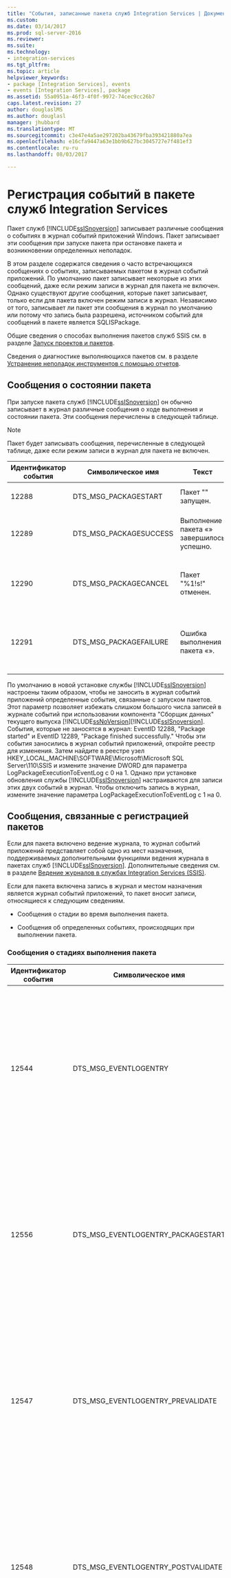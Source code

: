 ```yaml
---
title: "События, записанные пакета служб Integration Services | Документы Microsoft"
ms.custom: 
ms.date: 03/14/2017
ms.prod: sql-server-2016
ms.reviewer: 
ms.suite: 
ms.technology:
- integration-services
ms.tgt_pltfrm: 
ms.topic: article
helpviewer_keywords:
- package [Integration Services], events
- events [Integration Services], package
ms.assetid: 55a0951a-46f3-4f0f-9972-74cec9cc26b7
caps.latest.revision: 27
author: douglaslMS
ms.author: douglasl
manager: jhubbard
ms.translationtype: MT
ms.sourcegitcommit: c3e47e4a5ae297202ba43679fba393421880a7ea
ms.openlocfilehash: e16cfa9447a63e1bb9b627bc3045727e7f481ef3
ms.contentlocale: ru-ru
ms.lasthandoff: 08/03/2017

---
```

# <a name="events-logged-by-an-integration-services-package"></a>Регистрация событий в пакете служб Integration Services
  Пакет служб [!INCLUDE[ssISnoversion](../../includes/ssisnoversion-md.md)] записывает различные сообщения о событиях в журнал событий приложений Windows. Пакет записывает эти сообщения при запуске пакета при остановке пакета и возникновении определенных неполадок.  
  
 В этом разделе содержатся сведения о часто встречающихся сообщениях о событиях, записываемых пакетом в журнал событий приложений. По умолчанию пакет записывает некоторые из этих сообщений, даже если режим записи в журнал для пакета не включен. Однако существуют другие сообщения, которые пакет записывает, только если для пакета включен режим записи в журнал. Независимо от того, записывает ли пакет эти сообщения в журнал по умолчанию или потому что запись была разрешена, источником событий для сообщений в пакете является SQLISPackage.  
  
 Общие сведения о способах выполнения пакетов служб SSIS см. в разделе [Запуск проектов и пакетов](https://msdn.microsoft.com/library/ms141708.aspx).  
  
 Сведения о диагностике выполняющихся пакетов см. в разделе [Устранение неполадок инструментов с помощью отчетов](../../integration-services/troubleshooting/troubleshooting-tools-for-package-execution.md).  
  
## <a name="messages-about-the-status-of-the-package"></a>Сообщения о состоянии пакета  
 При запуске пакета служб [!INCLUDE[ssISnoversion](../../includes/ssisnoversion-md.md)] он обычно записывает в журнал различные сообщения о ходе выполнения и состоянии пакета. Эти сообщения перечислены в следующей таблице.  
  
> [!NOTE]  
>  Пакет будет записывать сообщения, перечисленные в следующей таблице, даже если режим записи в журнал для пакета не включен.  
  
|Идентификатор события|Символическое имя|Текст|Примечания|  
|--------------|-------------------|----------|-----------|  
|12288|DTS_MSG_PACKAGESTART|Пакет "" запущен.|Выполнение пакета началось.|  
|12289|DTS_MSG_PACKAGESUCCESS|Выполнение пакета «» завершилось успешно.|Пакет успешно выполнен и более не выполняется.|  
|12290|DTS_MSG_PACKAGECANCEL|Пакет "%1!s!" отменен.|Пакет более не выполняется, так как пакет был отменен.|  
|12291|DTS_MSG_PACKAGEFAILURE|Ошибка выполнения пакета «».|Пакет не удалось выполнить успешно, и его выполнение остановлено.|  
  
 По умолчанию в новой установке службы [!INCLUDE[ssISnoversion](../../includes/ssisnoversion-md.md)] настроены таким образом, чтобы не заносить в журнал событий приложений определенные события, связанные с запуском пакетов. Этот параметр позволяет избежать слишком большого числа записей в журнале событий при использовании компонента "Сборщик данных" текущего выпуска [!INCLUDE[ssNoVersion](../../includes/ssnoversion-md.md)][!INCLUDE[ssISnoversion](../../includes/ssisnoversion-md.md)]. События, которые не заносятся в журнал: EventID 12288, "Package started" и EventID 12289, "Package finished successfully." Чтобы эти события заносились в журнал событий приложений, откройте реестр для изменения. Затем найдите в реестре узел HKEY_LOCAL_MACHINE\SOFTWARE\Microsoft\Microsoft SQL Server\110\SSIS и измените значение DWORD для параметра LogPackageExecutionToEventLog с 0 на 1. Однако при установке обновления службы [!INCLUDE[ssISnoversion](../../includes/ssisnoversion-md.md)] настраиваются для записи этих двух событий в журнал. Чтобы отключить запись в журнал, измените значение параметра LogPackageExecutionToEventLog с 1 на 0.  
  
## <a name="messages-associated-with-package-logging"></a>Сообщения, связанные с регистрацией пакетов  
 Если для пакета включено ведение журнала, то журнал событий приложений представляет собой одно из мест назначения, поддерживаемых дополнительными функциями ведения журнала в пакетах служб [!INCLUDE[ssISnoversion](../../includes/ssisnoversion-md.md)]. Дополнительные сведения см. в разделе [Ведение журналов в службах Integration Services (SSIS)](../../integration-services/performance/integration-services-ssis-logging.md).  
  
 Если для пакета включена запись в журнал и местом назначения является журнал событий приложений, то пакет вносит записи, относящиеся к следующим сведениям.  
  
-   Сообщения о стадии во время выполнения пакета.  
  
-   Сообщения об определенных событиях, происходящих при выполнении пакета.  
  
### <a name="messages-about-the-stages-of-package-execution"></a>Сообщения о стадиях выполнения пакета  
  
|Идентификатор события|Символическое имя|Текст|Примечания|  
|--------------|-------------------|----------|-----------|  
|12544|DTS_MSG_EVENTLOGENTRY|Имя события: %1%r Сообщение: %9%r Оператор: %2%r Имя источника: %3%r Идентификатор источника: %4%r Идентификатор выполнения: %5%r Время начала: %6%r Время окончания: %7%r Код данных: %8|При настройке записи пакета в журнал событий приложений Windows различные сообщения используют данный общий формат.|  
|12556|DTS_MSG_EVENTLOGENTRY_PACKAGESTART|Имя события: %1%r Сообщение: %9%r Оператор: %2%r Имя источника: %3%r Идентификатор источника: %4%r Идентификатор выполнения: %5%r Время начала: %6%r Время окончания: %7%r Код данных: %8|Пакет запущен.|  
|12547|DTS_MSG_EVENTLOGENTRY_PREVALIDATE|Имя события: %1%r Сообщение: %9%r Оператор: %2%r Имя источника: %3%r Идентификатор источника: %4%r Идентификатор выполнения: %5%r Время начала: %6%r Время окончания: %7%r Код данных: %8|Проверка объекта готова начаться.|  
|12548|DTS_MSG_EVENTLOGENTRY_POSTVALIDATE|Имя события: %1%r Сообщение: %9%r Оператор: %2%r Имя источника: %3%r Идентификатор источника: %4%r Идентификатор выполнения: %5%r Время начала: %6%r Время окончания: %7%r Код данных: %8|Проверка объекта выполнена.|  
|12552|DTS_MSG_EVENTLOGENTRY_PROGRESS|Имя события: %1%r Сообщение: %9%r Оператор: %2%r Имя источника: %3%r Идентификатор источника: %4%r Идентификатор выполнения: %5%r Время начала: %6%r Время окончания: %7%r Код данных: %8|Это типовое сообщение сообщает о ходе выполнения пакета.|  
|12546|DTS_MSG_EVENTLOGENTRY_POSTEXECUTE|Имя события: %1%r Сообщение: %9%r Оператор: %2%r Имя источника: %3%r Идентификатор источника: %4%r Идентификатор выполнения: %5%r Время начала: %6%r Время окончания: %7%r Код данных: %8|Объект завершил работу.|  
|12557|DTS_MSG_EVENTLOGENTRY_PACKAGEEND|Имя события: %1%r Сообщение: %9%r Оператор: %2%r Имя источника: %3%r Идентификатор источника: %4%r Идентификатор выполнения: %5%r Время начала: %6%r Время окончания: %7%r Код данных: %8|Пакет завершил выполнение.|  
  
### <a name="messages-about-events-that-occur"></a>Сообщение о произошедших событиях  
 В следующей таблице перечислены только некоторые сообщения, которые стали результатом событий. Более полный список ошибок, предупреждений и информационных сообщений, используемых службами [!INCLUDE[ssISnoversion](../../includes/ssisnoversion-md.md)] , см. в разделе [Справочник по сообщениям об ошибках служб Integration Services](../../integration-services/integration-services-error-and-message-reference.md).  
  
|Идентификатор события|Символическое имя|Текст|Примечания|  
|--------------|-------------------|----------|-----------|  
|12251|DTS_MSG_EVENTLOGENTRY_TASKFAILED|Имя события: %1%r Сообщение: %9%r Оператор: %2%r Имя источника: %3%r Идентификатор источника: %4%r Идентификатор выполнения: %5%r Время начала: %6%r Время окончания: %7%r Код данных: %8|Ошибка при выполнении задачи.|  
|12250|DTS_MSG_EVENTLOGENTRY_ERROR|Имя события: %1%r Сообщение: %9%r Оператор: %2%r Имя источника: %3%r Идентификатор источника: %4%r Идентификатор выполнения: %5%r Время начала: %6%r Время окончания: %7%r Код данных: %8|Это сообщение о произошедшей ошибке.|  
|12249|DTS_MSG_EVENTLOGENTRY_WARNING|Имя события: %1%r Сообщение: %9%r Оператор: %2%r Имя источника: %3%r Идентификатор источника: %4%r Идентификатор выполнения: %5%r Время начала: %6%r Время окончания: %7%r Код данных: %8|Это сообщение о произошедшем предупреждении.|  
|12258|DTS_MSG_EVENTLOGENTRY_INFORMATION|Имя события: %1%r Сообщение: %9%r Оператор: %2%r Имя источника: %3%r Идентификатор источника: %4%r Идентификатор выполнения: %5%r Время начала: %6%r Время окончания: %7%r Код данных: %8|Это сообщение выдает сведения, не связанные с ошибкой или предупреждением.|  

## <a name="view-log-entries-in-the-log-events-window"></a>Просмотр записей журнала в окне «Регистрация событий»
  Эта процедура описывает, как выполнить пакет и просмотреть записи журнала, которые он записывает. Записи журнала можно просмотреть в реальном времени. Записи журнала, которые записываются в окно **Регистрация событий** , также можно копировать и сохранять для будущего анализа.  
  
 При отсутствии необходимости записи в журнал запись введется в окно **Регистрация событий** .  
  
### <a name="to-view-log-entries"></a>Просмотр записей журнала  
  
1.  В среде [!INCLUDE[ssBIDevStudio](../../includes/ssbidevstudio-md.md)]откройте проект служб [!INCLUDE[ssISnoversion](../../includes/ssisnoversion-md.md)] , содержащий необходимый пакет.  
  
2.  В меню **Службы SSIS** выберите пункт **Регистрация событий**. При необходимости можно вывести окно **Регистрация событий** , сопоставив команду View.LogEvents комбинации клавиш по своему выбору на странице **Клавиатура** диалогового окна **Параметры** .  
  
3.  В меню **Отладка** выберите команду **Начать отладку**.  
  
     По мере того, как среда выполнения определяет события и пользовательские сообщения, для которых разрешена запись в журнал, записи журнала для таких событий и сообщений записываются в окно **Регистрация событий** .  
  
4.  В меню **Отладка** выберите команду **Остановить отладку**.  
  
     Записи в журнале остаются доступными в окне **Регистрация событий** до тех пор, пока не будет перезапущен пакет, или пока не будет запущен другой пакет, или пока не будет закрыта среда [!INCLUDE[ssBIDevStudio](../../includes/ssbidevstudio-md.md)].  
  
5.  Просмотрите записи журнала в окне **Регистрация событий** .  
  
6.  По желанию выберите запись журнала для копирования. Щелкнув правой кнопки мыши, откройте контекстное меню и выберите пункт **Копировать**.  
  
7.  По желанию дважды щелкните запись журнала и в диалоговом окне **Запись журнала** просмотрите детали по выбранной записи.  
  
8.  В диалоговом окне **Запись журнала** щелкните стрелки вверх и вниз, чтобы отображать предыдущую и следующую записи журнала или щелкните значок копирования для копирования записи журнала.  
  
9. Откройте текстовый редактор, вставьте и сохраните запись журнала в текстовом файле.

